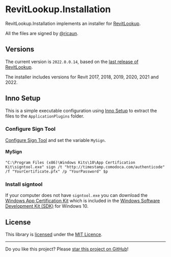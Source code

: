 # RevitLookup.Installation

RevitLookup.Installation implements an installer for [RevitLookup](https://github.com/jeremytammik/RevitLookup).

All the files are signed by [@ricaun](https://ricaun.com).

## Versions

The current version is `2022.0.0.14`, based on the [last release of RevitLookup](https://github.com/jeremytammik/RevitLookup/releases).

The installer includes versions for Revit 2017, 2018, 2019, 2020, 2021 and 2022.

## Inno Setup

This is a simple executable configuration using [Inno Setup](http://www.jrsoftware.org/isinfo.php) to extract the files to the `ApplicationPlugins` folder.

### Configure Sign Tool

[Configure Sign Tool](https://jrsoftware.org/ishelp/index.php?topic=setup_signtool) and set the variable `MySign`.

#### MySign

```
"C:\Program Files (x86)\Windows Kits\10\App Certification Kit\signtool.exe" sign /t "http://timestamp.comodoca.com/authenticode" /f "YourCertificate.pfx" /p "YourPassword" $p
```

### Install signtool

If your computer does not have `signtool.exe` you can download
the [Windows App Certification Kit](https://docs.microsoft.com/en-us/windows/uwp/debug-test-perf/windows-app-certification-kit) which
is included in the [Windows Software Development Kit (SDK)](https://developer.microsoft.com/pt-br/windows/downloads/windows-10-sdk/) for
Windows 10.

## License

This library is [licensed](LICENSE) under the [MIT Licence](https://en.wikipedia.org/wiki/MIT_License).

---

Do you like this project? Please [star this project on GitHub](https://github.com/ricaun/RevitLookup.Instalation/stargazers)!
